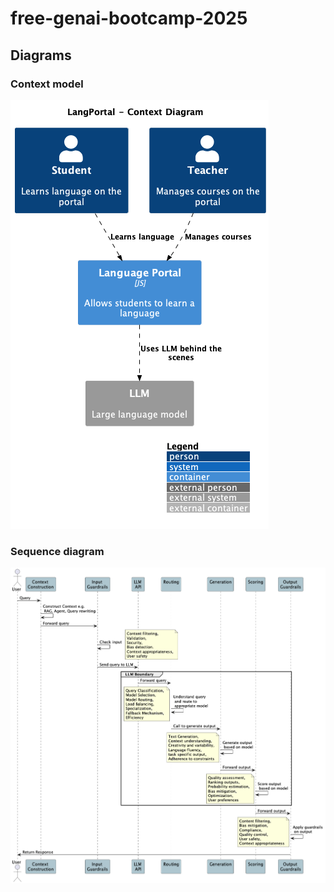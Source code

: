 # free-genai-bootcamp-2025

## Diagrams

### Context model
![Context model](https://github.com/ramnishkalsi/free-genai-bootcamp-2025/blob/main/diagrams/ArchDiagramC1.png)


### Sequence diagram
![Sequence diagram](https://github.com/ramnishkalsi/free-genai-bootcamp-2025/blob/main/diagrams/ArchDiagram1.png)